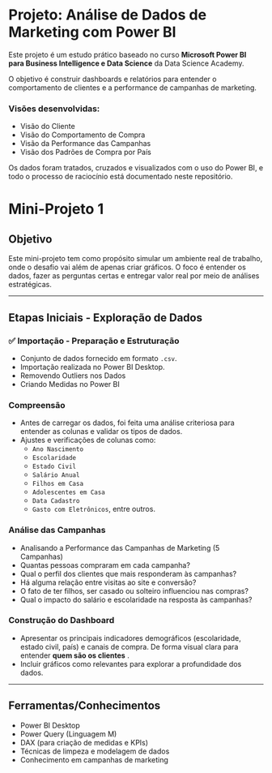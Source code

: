 # Projeto: Análise de Dados de Marketing com Power BI

Este projeto é um estudo prático baseado no curso **Microsoft Power BI para Business Intelligence e Data Science** da Data Science Academy.

O objetivo é construir dashboards e relatórios para entender o comportamento de clientes e a performance de campanhas de marketing.

### Visões desenvolvidas:

- Visão do Cliente
- Visão do Comportamento de Compra
- Visão da Performance das Campanhas
- Visão dos Padrões de Compra por País

Os dados foram tratados, cruzados e visualizados com o uso do Power BI, e todo o processo de raciocínio está documentado neste repositório.
# Mini-Projeto 1  

## Objetivo

Este mini-projeto tem como propósito simular um ambiente real de trabalho, onde o desafio vai além de apenas criar gráficos. O foco é entender os dados, fazer as perguntas certas e entregar valor real por meio de análises estratégicas.

---

## Etapas Iniciais - Exploração de Dados

### ✅ Importação - Preparação e Estruturação
- Conjunto de dados fornecido em formato `.csv`.
- Importação realizada no Power BI Desktop.
- Removendo Outliers nos Dados
- Criando Medidas no Power BI

  
### Compreensão 
- Antes de carregar os dados, foi feita uma análise criteriosa para entender as colunas e validar os tipos de dados.
- Ajustes e verificações de colunas como:
  - `Ano Nascimento`
  - `Escolaridade`
  - `Estado Civil`
  - `Salário Anual`
  - `Filhos em Casa`
  - `Adolescentes em Casa`
  - `Data Cadastro`
  - `Gasto com Eletrônicos`, entre outros.


### Análise das Campanhas
- Analisando a Performance das Campanhas de Marketing (5 Campanhas)
- Quantas pessoas compraram em cada campanha?
- Qual o perfil dos clientes que mais responderam às campanhas?
- Há alguma relação entre visitas ao site e conversão?
- O fato de ter filhos, ser casado ou solteiro influenciou nas compras?
- Qual o impacto do salário e escolaridade na resposta às campanhas?


### Construção do Dashboard

- Apresentar os principais indicadores demográficos (escolaridade, estado civil, país) e canais de compra. De forma visual clara para entender **quem são os clientes** .
- Incluir gráficos como relevantes para explorar a profundidade dos dados.

---

## Ferramentas/Conhecimentos 

- Power BI Desktop
- Power Query (Linguagem M)
- DAX (para criação de medidas e KPIs)
- Técnicas de limpeza e modelagem de dados
- Conhecimento em campanhas de marketing
